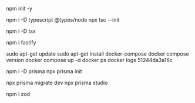 npm init -y

npm i -D typescript @types/node
npx tsc --init

npm i -D tsx

npm i fastify

sudo apt-get update
sudo apt-get install docker-compose
docker compose version
docker compose up -d
docker ps
docker logs 51244da3a16c

npm i -D prisma
npx prisma init

npx prisma migrate dev
npx prisma studio

npm i zod
